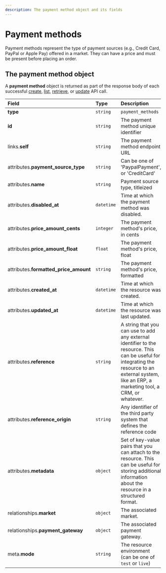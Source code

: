 ```yaml
---
description: The payment method object and its fields
---
```


# Payment methods

Payment methods represent the type of payment sources \(e.g., Credit Card, PayPal or Apple Pay\) offered in a market. They can have a price and must be present before placing an order.

## The payment method object

A **payment method** object is returned as part of the response body of each successful [create](https://docs.commercelayer.io/api/resources/payment_methods/create_payment_method), [list](https://docs.commercelayer.io/api/resources/payment_methods/list_payment_methods), [retrieve](https://docs.commercelayer.io/api/resources/payment_methods/retrieve_payment_method), or [update](https://docs.commercelayer.io/api/resources/payment_methods/update_payment_method) API call.

| Field | Type | Description |
| :--- | :--- | :--- |
| **type** | `string` | `payment_methods` |
| **id** | `string` | The payment method unique identifier |
| links.**self** | `string` | The payment method endpoint URL |
| attributes.**payment\_source\_type** | `string` | Can be one of 'PaypalPayment', or 'CreditCard' |
| attributes.**name** | `string` | Payment source type, titleized |
| attributes.**disabled\_at** | `datetime` | Time at which the payment method was disabled. |
| attributes.**price\_amount\_cents** | `integer` | The payment method's price, in cents |
| attributes.**price\_amount\_float** | `float` | The payment method's price, float |
| attributes.**formatted\_price\_amount** | `string` | The payment method's price, formatted |
| attributes.**created\_at** | `datetime` | Time at which the resource was created. |
| attributes.**updated\_at** | `datetime` | Time at which the resource was last updated. |
| attributes.**reference** | `string` | A string that you can use to add any external identifier to the resource. This can be useful for integrating the resource to an external system, like an ERP, a marketing tool, a CRM, or whatever. |
| attributes.**reference\_origin** | `string` | Any identifier of the third party system that defines the reference code |
| attributes.**metadata** | `object` | Set of key-value pairs that you can attach to the resource. This can be useful for storing additional information about the resource in a structured format. |
| relationships.**market** | `object` | The associated market. |
| relationships.**payment\_gateway** | `object` | The associated payment gateway. |
| meta.**mode** | `string` | The resource environment \(can be one of `test` or `live`\) |

